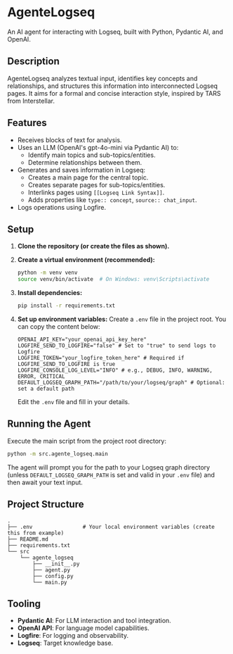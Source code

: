 # AgenteLogseq

An AI agent for interacting with Logseq, built with Python, Pydantic AI, and OpenAI.

## Description

AgenteLogseq analyzes textual input, identifies key concepts and relationships, 
and structures this information into interconnected Logseq pages. 
It aims for a formal and concise interaction style, inspired by TARS from Interstellar.

## Features

-   Receives blocks of text for analysis.
-   Uses an LLM (OpenAI's gpt-4o-mini via Pydantic AI) to:
    -   Identify main topics and sub-topics/entities.
    -   Determine relationships between them.
-   Generates and saves information in Logseq:
    -   Creates a main page for the central topic.
    -   Creates separate pages for sub-topics/entities.
    -   Interlinks pages using `[[Logseq Link Syntax]]`.
    -   Adds properties like `type:: concept`, `source:: chat_input`.
-   Logs operations using Logfire.

## Setup

1.  **Clone the repository (or create the files as shown).**

2.  **Create a virtual environment (recommended):**
    ```bash
    python -m venv venv
    source venv/bin/activate  # On Windows: venv\Scripts\activate
    ```

3.  **Install dependencies:**
    ```bash
    pip install -r requirements.txt
    ```

4.  **Set up environment variables:**
    Create a `.env` file in the project root. You can copy the content below:
    ```
    OPENAI_API_KEY="your_openai_api_key_here"
    LOGFIRE_SEND_TO_LOGFIRE="false" # Set to "true" to send logs to Logfire
    LOGFIRE_TOKEN="your_logfire_token_here" # Required if LOGFIRE_SEND_TO_LOGFIRE is true
    LOGFIRE_CONSOLE_LOG_LEVEL="INFO" # e.g., DEBUG, INFO, WARNING, ERROR, CRITICAL
    DEFAULT_LOGSEQ_GRAPH_PATH="/path/to/your/logseq/graph" # Optional: set a default path
    ```
    Edit the `.env` file and fill in your details.

## Running the Agent

Execute the main script from the project root directory:
```bash
python -m src.agente_logseq.main
```

The agent will prompt you for the path to your Logseq graph directory (unless `DEFAULT_LOGSEQ_GRAPH_PATH` is set and valid in your `.env` file) and then await your text input.

## Project Structure

```
.
├── .env                # Your local environment variables (create this from example)
├── README.md
├── requirements.txt
└── src
    └── agente_logseq
        ├── __init__.py
        ├── agent.py
        ├── config.py
        └── main.py
```

## Tooling

-   **Pydantic AI**: For LLM interaction and tool integration.
-   **OpenAI API**: For language model capabilities.
-   **Logfire**: For logging and observability.
-   **Logseq**: Target knowledge base. 